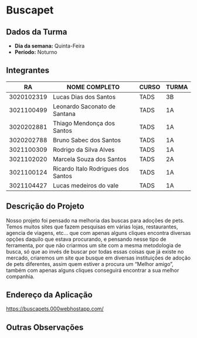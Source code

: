 #  Buscapet
 
## Dados da Turma
* **Dia da semana:** Quinta-Feira
* **Período:** Noturno

## Integrantes
| RA         | NOME COMPLETO                        | CURSO | TURMA |
|------------|--------------------------------------|-------|-------|
| 3020102319 | Lucas Dias dos Santos                | TADS  | 3B    |
| 3021100499 | Leonardo Saconato de Santana         | TADS  | 1A    |
| 3020202881 | Thiago Mendonça dos Santos           | TADS  | 1A    |
| 3020202788 | Bruno Sabec dos Santos               | TADS  | 1A    |
| 3021100309 | Rodrigo da Silva Alves               | TADS  | 1A    |
| 3021102020 | Marcela Souza dos Santos             | TADS  | 2A    |
| 3021100124 | Ricardo Italo Rodrigues dos Santos   | TADS  | 1A    |
| 3021104427 | Lucas medeiros do vale               | TADS  | 1A    |


## Descrição do Projeto

Nosso projeto foi pensado na melhoria das buscas para adoções de pets. Temos muitos sites que fazem pesquisas em várias lojas, restaurantes, agencia de viagens, etc... que com apenas alguns cliques encontra diversas opções daquilo que estava procurando, e pensando nesse tipo de ferramenta, por que não criarmos um site com a mesma metodologia de busca, só que ao invés de buscar por todas essas coisas que já existe no mercado, criaremos um site que busque em diversas instituições de adoção de pets diferentes, assim quem estiver a procura um “Melhor amigo”, também com apenas alguns cliques conseguirá encontrar a sua melhor companhia.

## Endereço da Aplicação

https://buscapets.000webhostapp.com/

## Outras Observações 
